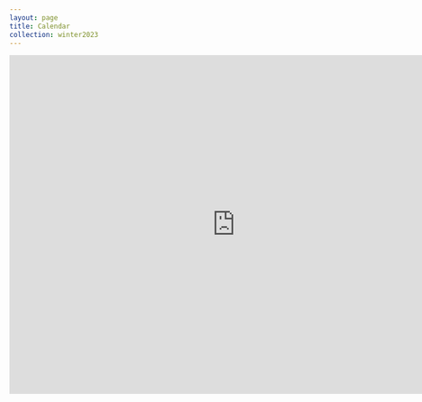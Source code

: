 ```yaml
---
layout: page
title: Calendar
collection: winter2023
---
```


<iframe src="https://calendar.google.com/calendar/embed?src=c_e4c99f89c0150047b828ece1d398ad5bdc5a111d2c013039501541006c5b4756%40group.calendar.google.com&ctz=America%2FLos_Angeles" style="border: 0" width="800" height="600" frameborder="0" scrolling="no"></iframe>

